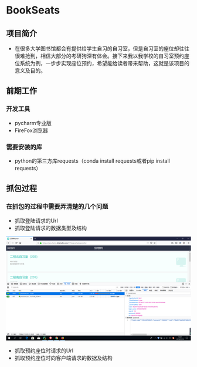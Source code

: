 # BookSeats
## 项目简介
* 在很多大学图书馆都会有提供给学生自习的自习室，但是自习室的座位却往往很难抢到，相信大部分的考研狗深有体会。接下来我以我学校的自习室预约座位系统为例，一步步实现座位预约，希望能给读者带来帮助，这就是该项目的意义及目的。

## 前期工作
### 开发工具
* pycharm专业版
* FireFox浏览器
### 需要安装的库
* python的第三方库requests（conda install requests或者pip install requests）

## 抓包过程
### 在抓包的过程中需要弄清楚的几个问题
* 抓取登陆请求的Url
* 抓取登陆请求的数据类型及结构


![login](https://github.com/yudongnan23/BookSeats/blob/master/login.jpg)


* 抓取预约座位时请求的Url
* 抓取预约座位时向客户端请求的数据及结构

